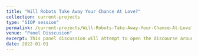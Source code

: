 ```yaml
---
title: "Will Robots Take Away Your Chance At Love?"
collection: current-projects
type: "SIOP session"
permalink: /current-projects/Will-Robots-Take-Away-Your-Chance-At-Love?
venue: "Panel Disscusion"
excerpt: This panel discussion will attempt to open the discourse around a future of work where paid employment is absent and where people are more isolated than ever before. As the recent COVID-19 pandemic shows, the loss of jobs can be sudden and widespread. 
date: 2022-01-01
---
```




